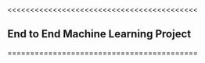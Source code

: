 <<<<<<<<<<<<<<<<<<<<<<<<<<<<<<<<<<<<<<<<<<

## End to End Machine Learning Project

==========================================
